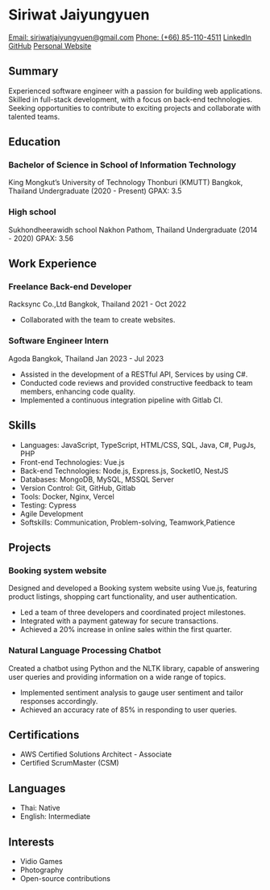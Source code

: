 # Siriwat Jaiyungyuen

[Email: siriwatjaiyungyuen@gmail.com](mailto:siriwatjaiyungyuen@gmail.com)
[Phone: (+66) 85-110-4511](tel:+66851104511)
[LinkedIn](https://www.linkedin.com/in/siriwat-j/)
[GitHub](https://github.com/siraom15)
[Personal Website](https://siraom15.github.io/)

## Summary

Experienced software engineer with a passion for building web applications. Skilled in full-stack development, with a focus on back-end technologies. Seeking opportunities to contribute to exciting projects and collaborate with talented teams.

## Education

### Bachelor of Science in School of Information Technology

King Mongkut’s University of Technology Thonburi (KMUTT)
Bangkok, Thailand
Undergraduate (2020 - Present)
GPAX: 3.5

### High school

Sukhondheerawidh school
Nakhon Pathom, Thailand
Undergraduate (2014 - 2020)
GPAX: 3.56

## Work Experience

### Freelance Back-end Developer

Racksync Co.,Ltd
Bangkok, Thailand
2021 - Oct 2022

- Collaborated with the team to create websites.

### Software Engineer Intern

Agoda
Bangkok, Thailand
Jan 2023 - Jul 2023

- Assisted in the development of a RESTful API, Services by using C#.
- Conducted code reviews and provided constructive feedback to team members, enhancing code quality.
- Implemented a continuous integration pipeline with Gitlab CI.

## Skills

- Languages: JavaScript, TypeScript, HTML/CSS, SQL, Java, C#, PugJs, PHP
- Front-end Technologies: Vue.js
- Back-end Technologies: Node.js, Express.js, SocketIO, NestJS
- Databases: MongoDB, MySQL, MSSQL Server
- Version Control: Git, GitHub, Gitlab
- Tools: Docker, Nginx, Vercel
- Testing: Cypress
- Agile Development
- Softskills: Communication, Problem-solving, Teamwork,Patience

## Projects

### Booking system website

Designed and developed a Booking system website using Vue.js, featuring product listings, shopping cart functionality, and user authentication.

- Led a team of three developers and coordinated project milestones.
- Integrated with a payment gateway for secure transactions.
- Achieved a 20% increase in online sales within the first quarter.

### Natural Language Processing Chatbot

Created a chatbot using Python and the NLTK library, capable of answering user queries and providing information on a wide range of topics.

- Implemented sentiment analysis to gauge user sentiment and tailor responses accordingly.
- Achieved an accuracy rate of 85% in responding to user queries.

## Certifications

- AWS Certified Solutions Architect - Associate
- Certified ScrumMaster (CSM)

## Languages

- Thai: Native
- English: Intermediate

## Interests

- Vidio Games
- Photography
- Open-source contributions
